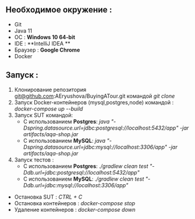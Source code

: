 ## Необходимое окружение :
- Git
- Java 11
- ОС : **Windows 10 64-bit**
- IDE : **IntelliJ IDEA **
- Браузер : **Google Chrome**
- Docker


## Запуск :
1. Клонирование репозитория git@github.com:AEryushova/BuyingATour.git командой _git clone_
2. Запуск Docker-контейнеров (mysql,postgres,node) командой : _docker-compose up --build_
3. Запуск SUT командой:
   - С использованием **Postgres**: _java "-Dspring.datasource.url=jdbc:postgresql://localhost:5432/app" -jar artifacts/aqa-shop.jar_
   - С использованием **MySQL**: _java "-Dspring.datasource.url=jdbc:mysql://localhost:3306/app" -jar artifacts/aqa-shop.jar_      
4. Запуск тестов :
   - С использованием **Postgres**: _./gradlew clean test "-Ddb.url=jdbc:postgresql://localhost:5432/app"_
   - С использованием **MySQL**: _./gradlew clean test "-Ddb.url=jdbc:mysql://localhost:3306/app"_


- Остановка SUT : _CTRL + C_
- Остановка контейнеров : _docker-compose stop_  
- Удаление контейнеров : _docker-compose down_